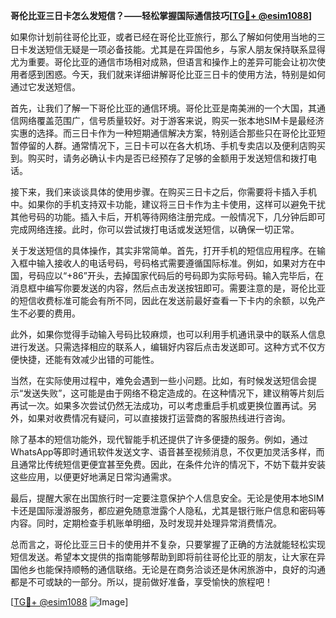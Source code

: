 **哥伦比亚三日卡怎么发短信？——轻松掌握国际通信技巧[[TG💪+ @esim1088](https://t.me/s/esim1088)]**

如果你计划前往哥伦比亚，或者已经在哥伦比亚旅行，那么了解如何使用当地的三日卡发送短信无疑是一项必备技能。尤其是在异国他乡，与家人朋友保持联系显得尤为重要。哥伦比亚的通信市场相对成熟，但语言和操作上的差异可能会让初次使用者感到困惑。今天，我们就来详细讲解哥伦比亚三日卡的使用方法，特别是如何通过它发送短信。

首先，让我们了解一下哥伦比亚的通信环境。哥伦比亚是南美洲的一个大国，其通信网络覆盖范围广，信号质量较好。对于游客来说，购买一张本地SIM卡是最经济实惠的选择。而三日卡作为一种短期通信解决方案，特别适合那些只在哥伦比亚短暂停留的人群。通常情况下，三日卡可以在各大机场、手机专卖店以及便利店购买到。购买时，请务必确认卡内是否已经预存了足够的金额用于发送短信和拨打电话。

接下来，我们来谈谈具体的使用步骤。在购买三日卡之后，你需要将卡插入手机中。如果你的手机支持双卡功能，建议将三日卡作为主卡使用，这样可以避免干扰其他号码的功能。插入卡后，开机等待网络注册完成。一般情况下，几分钟后即可完成网络连接。此时，你可以尝试拨打电话或发送短信，以确保一切正常。

关于发送短信的具体操作，其实非常简单。首先，打开手机的短信应用程序。在输入框中输入接收人的电话号码，号码格式需要遵循国际标准。例如，如果对方在中国，号码应以“+86”开头，去掉国家代码后的号码即为实际号码。输入完毕后，在消息框中编写你要发送的内容，然后点击发送按钮即可。需要注意的是，哥伦比亚的短信收费标准可能会有所不同，因此在发送前最好查看一下卡内的余额，以免产生不必要的费用。

此外，如果你觉得手动输入号码比较麻烦，也可以利用手机通讯录中的联系人信息进行发送。只需选择相应的联系人，编辑好内容后点击发送即可。这种方式不仅方便快捷，还能有效减少出错的可能性。

当然，在实际使用过程中，难免会遇到一些小问题。比如，有时候发送短信会提示“发送失败”，这可能是由于网络不稳定造成的。在这种情况下，建议稍等片刻后再试一次。如果多次尝试仍然无法成功，可以考虑重启手机或更换位置再试。另外，如果对收费情况有疑问，可以直接拨打运营商的客服热线进行咨询。

除了基本的短信功能外，现代智能手机还提供了许多便捷的服务。例如，通过WhatsApp等即时通讯软件发送文字、语音甚至视频消息，不仅更加灵活多样，而且通常比传统短信更便宜甚至免费。因此，在条件允许的情况下，不妨下载并安装这些应用，以便更好地满足日常沟通需求。

最后，提醒大家在出国旅行时一定要注意保护个人信息安全。无论是使用本地SIM卡还是国际漫游服务，都应避免随意泄露个人隐私，尤其是银行账户信息和密码等内容。同时，定期检查手机账单明细，及时发现并处理异常消费情况。

总而言之，哥伦比亚三日卡的使用并不复杂，只要掌握了正确的方法就能轻松实现短信发送。希望本文提供的指南能够帮助到即将前往哥伦比亚的朋友，让大家在异国他乡也能保持顺畅的通信联络。无论是在商务洽谈还是休闲旅游中，良好的沟通都是不可或缺的一部分。所以，提前做好准备，享受愉快的旅程吧！

[[TG💪+ @esim1088](https://t.me/s/esim1088) ![Image](https://i.postimg.cc/4NQfJmqS/Snipaste-2025-05-13-00-14-12.png)]